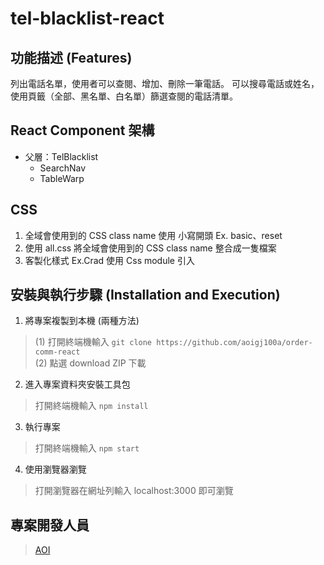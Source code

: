 # tel-blacklist-react

## 功能描述 (Features)
列出電話名單，使用者可以查閱、增加、刪除一筆電話。
可以搜尋電話或姓名，使用頁籤（全部、黑名單、白名單）篩選查閱的電話清單。

## React Component 架構
- 父層：TelBlacklist
  - SearchNav
  - TableWarp

## CSS 
1. 全域會使用到的 CSS class name 使用 小寫開頭 Ex. basic、reset
2. 使用 all.css 將全域會使用到的 CSS class name 整合成一隻檔案
3. 客製化樣式 Ex.Crad 使用 Css module 引入

## 安裝與執行步驟 (Installation and Execution)
1. 將專案複製到本機 (兩種方法)
> (1) 打開終端機輸入 
`git clone https://github.com/aoigj100a/order-comm-react`</br>
> (2) 點選 download ZIP 下載

2. 進入專案資料夾安裝工具包
> 打開終端機輸入
`npm install`

3. 執行專案
> 打開終端機輸入 
`npm start`

4. 使用瀏覽器瀏覽
> 打開瀏覽器在網址列輸入 localhost:3000 即可瀏覽

## 專案開發人員

> [AOI](https://github.com/aoigj100a)